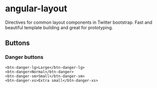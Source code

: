 # angular-layout

Directives for common layout components in Twitter bootstrap. 
Fast and beautiful template building and great for prototyping.

## Buttons

### Danger buttons
```
<btn-danger-lg>Large</btn-danger-lg>
<btn-danger>Normal</btn-danger>
<btn-danger-sm>Small</btn-danger-sm>
<btn-danger-xs>Extra small</btn-danger-xs>
```

